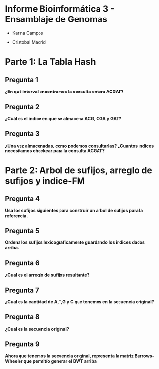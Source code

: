 Informe Bioinformática 3 - Ensamblaje de Genomas
====

* Karina Campos

* Cristobal Madrid

Parte 1: La Tabla Hash
=====

## Pregunta 1

**¿En qué interval encontramos la consulta entera ACGAT?**

## Pregunta 2

**¿Cuál es el indice en que se almacena ACG, CGA y GAT?**

## Pregunta 3

**¿Una vez almacenadas, como podemos consultarlas? ¿Cuantos indices necesitamos checkear para la consulta ACGAT?**

Parte 2: Arbol de sufijos, arreglo de sufijos y indice-FM
=====

## Pregunta 4

**Usa los sufijos siguientes para construir un arbol de sufijos para la referencia.**

## Pregunta 5

**Ordena los sufijos lexicograficamente guardando los indices dados arriba.**

## Pregunta 6

**¿Cual es el arreglo de sufijos resultante?**

## Pregunta 7

**¿Cual es la cantidad de A,T,G y C que tenemos en la secuencia original?**
## Pregunta 8

**¿Cual es la secuencia original?**

## Pregunta 9

**Ahora que tenemos la secuencia original, representa la matriz Burrows-Wheeler que permitío generar el BWT arriba**

